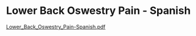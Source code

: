 # Lower Back Oswestry Pain - Spanish

[Lower_Back_Oswestry_Pain-Spanish.pdf](Lower%20Back%20Oswestry%20Pain%20-%20Spanish%20d48ddd531a5f4721bd0c5798ae2e3341/Lower_Back_Oswestry_Pain-Spanish.pdf)